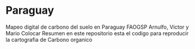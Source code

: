 # Paraguay
Mapeo digital de carbono del suelo en Paraguay FAOGSP
Arnulfo, Victor y Mario
Colocar Resumen
en este repositorio esta el codigo para reproducir la cartografia de Carbono organico
